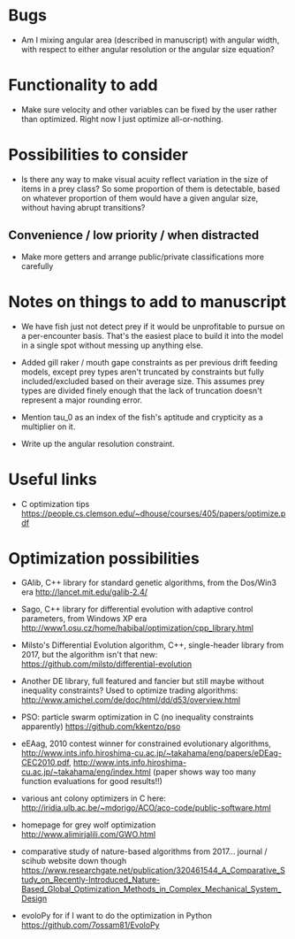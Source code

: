 # Bugs

* Am I mixing angular area (described in manuscript) with angular width, with respect to either angular resolution or the angular size equation?

# Functionality to add

* Make sure velocity and other variables can be fixed by the user rather than optimized. Right now I just optimize all-or-nothing.

# Possibilities to consider

* Is there any way to make visual acuity reflect variation in the size of items in a prey class? So some proportion of them is detectable, based on whatever proportion of them would have a given angular size, without having abrupt transitions?

## Convenience / low priority / when distracted

* Make more getters and arrange public/private classifications more carefully

# Notes on things to add to manuscript

* We have fish just not detect prey if it would be unprofitable to pursue on a per-encounter basis. That's the easiest place to build it into the model in a single spot without messing up anything else.

* Added gill raker / mouth gape constraints as per previous drift feeding models, except prey types aren't truncated by constraints but fully included/excluded based on their average size. This assumes prey types are divided finely enough that the lack of truncation doesn't represent a major rounding error.

* Mention tau_0 as an index of the fish's aptitude and crypticity as a multiplier on it.

* Write up the angular resolution constraint.

# Useful links

* C optimization tips https://people.cs.clemson.edu/~dhouse/courses/405/papers/optimize.pdf

# Optimization possibilities

* GAlib, C++ library for standard genetic algorithms, from the Dos/Win3 era http://lancet.mit.edu/galib-2.4/
* Sago, C++ library for differential evolution with adaptive control parameters, from Windows XP era http://www1.osu.cz/home/habibal/optimization/cpp_library.html

* Milsto's Differential Evolution algorithm, C++, single-header library from 2017, but the algorithm isn't that new: https://github.com/milsto/differential-evolution

* Another DE library, full featured and fancier but still maybe without inequality constraints? Used to optimize trading algorithms: http://www.amichel.com/de/doc/html/dd/d53/overview.html

* PSO: particle swarm optimization in C (no inequality constraints apparently) https://github.com/kkentzo/pso

* eEAag, 2010 contest winner for constrained evolutionary algorithms, http://www.ints.info.hiroshima-cu.ac.jp/~takahama/eng/papers/eDEag-CEC2010.pdf, http://www.ints.info.hiroshima-cu.ac.jp/~takahama/eng/index.html (paper shows way too many function evaluations for good results!!)

* various ant colony optimizers in C here: http://iridia.ulb.ac.be/~mdorigo/ACO/aco-code/public-software.html

* homepage for grey wolf optimization http://www.alimirjalili.com/GWO.html

* comparative study of nature-based algorithms from 2017... journal / scihub website down though https://www.researchgate.net/publication/320461544_A_Comparative_Study_on_Recently-Introduced_Nature-Based_Global_Optimization_Methods_in_Complex_Mechanical_System_Design

* evoloPy for if I want to do the optimization in Python https://github.com/7ossam81/EvoloPy

